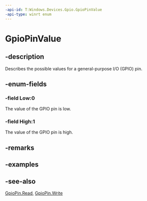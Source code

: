 ```yaml
---
-api-id: T:Windows.Devices.Gpio.GpioPinValue
-api-type: winrt enum
---
```


<!-- Enumeration syntax
public enum Windows.Devices.Gpio.GpioPinValue : int
-->

# GpioPinValue

## -description
Describes the possible values for a general-purpose I/O (GPIO) pin.

## -enum-fields
### -field Low:0
The value of the GPIO pin is low.

### -field High:1
The value of the GPIO pin is high.


## -remarks

## -examples

## -see-also
[GpioPin.Read](gpiopin_read_431746835.md), [GpioPin.Write](gpiopin_write_1817827092.md)